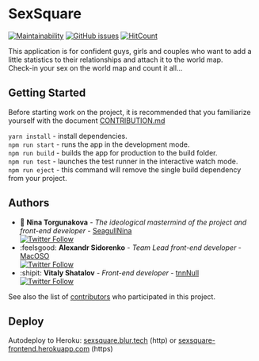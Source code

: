 # SexSquare
[![Maintainability](https://api.codeclimate.com/v1/badges/cb07297f7311e790521e/maintainability)](https://codeclimate.com/github/blurtech/sexsquare-frontend/maintainability) [![GitHub issues](https://img.shields.io/github/issues/blurtech/sexsquare-frontend.svg)](https://github.com/blurtech/sexsquare-frontend/issues)  [![HitCount](http://hits.dwyl.io/blurtech/sexsquare-frontend.svg)](http://hits.dwyl.io/blurtech/sexsquare-frontend) 

This application is for confident guys, girls and couples who want to add a little statistics to their relationships and attach it to the world map.  
Check-in your sex on the world map and count it all...

## Getting Started

Before starting work on the project, it is recommended that you familiarize yourself with the document [CONTRIBUTION.md](CONTRIBUTION.md)

`yarn install` - install dependencies.  
`npm run start` - runs the app in the development mode.  
`npm run build` - builds the app for production to the build folder.  
`npm run test` - launches the test runner in the interactive watch mode.  
`npm run eject` - this command will remove the single build dependency from your project.  

## Authors

* :crown: **Nina Torgunakova** - *The ideological mastermind of the project and front-end developer* - [SeagullNina](https://github.com/SeagullNina/)  
[![Twitter Follow](https://img.shields.io/twitter/follow/seagull_gna.svg?style=social&label=Follow)](https://twitter.com/seagull_gna)  
* :feelsgood: **Alexandr Sidorenko** - *Team Lead front-end developer* - [MacOSO](https://github.com/MacOSO)  
[![Twitter Follow](https://img.shields.io/twitter/follow/batyshkaLenin.svg?style=social&label=Follow)](https://twitter.com/batyshkaLenin)  
* :shipit: **Vitaly Shatalov** - *Front-end developer* - [tnnNull](https://github.com/tnnNull)  
[![Twitter Follow](https://img.shields.io/twitter/follow/thevetka.svg?style=social&label=Follow)](https://twitter.com/thevetka)  

See also the list of [contributors](https://github.com/blurtech/sexsquare-frontend/contributors) who participated in this project.

## Deploy

Autodeploy to Heroku: [sexsquare.blur.tech](http://sexsquare.blur.tech/) (http) or [sexsquare-frontend.herokuapp.com](https://sexsquare-frontend.herokuapp.com) (https)
